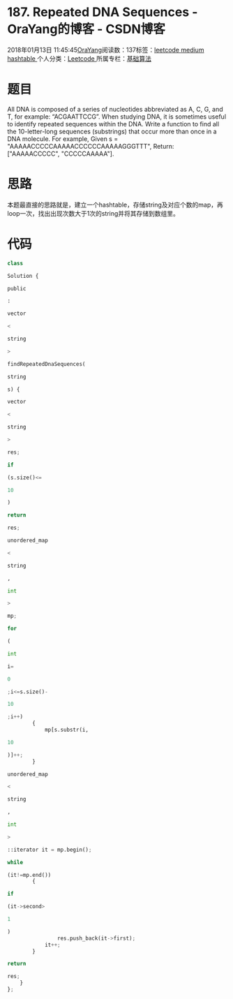 
# 187. Repeated DNA Sequences - OraYang的博客 - CSDN博客

2018年01月13日 11:45:45[OraYang](https://me.csdn.net/u010665216)阅读数：137标签：[leetcode																](https://so.csdn.net/so/search/s.do?q=leetcode&t=blog)[medium																](https://so.csdn.net/so/search/s.do?q=medium&t=blog)[hashtable																](https://so.csdn.net/so/search/s.do?q=hashtable&t=blog)[
							](https://so.csdn.net/so/search/s.do?q=medium&t=blog)[
																					](https://so.csdn.net/so/search/s.do?q=leetcode&t=blog)个人分类：[Leetcode																](https://blog.csdn.net/u010665216/article/category/7026962)
[
																					](https://so.csdn.net/so/search/s.do?q=leetcode&t=blog)所属专栏：[基础算法](https://blog.csdn.net/column/details/16604.html)[
							](https://so.csdn.net/so/search/s.do?q=leetcode&t=blog)



# 题目
All DNA is composed of a series of nucleotides abbreviated as A, C, G, and T, for example: “ACGAATTCCG”. When studying DNA, it is sometimes useful to identify repeated sequences within the DNA.
Write a function to find all the 10-letter-long sequences (substrings) that occur more than once in a DNA molecule.
For example,
Given s = "AAAAACCCCCAAAAACCCCCCAAAAAGGGTTT",
Return:
["AAAAACCCCC", "CCCCCAAAAA"].

# 思路
本题最直接的思路就是，建立一个hashtable，存储string及对应个数的map，再loop一次，找出出现次数大于1次的string并将其存储到数组里。
# 代码
```python
class
```
```python
Solution {
```
```python
public
```
```python
:
```
```python
vector
```
```python
<
```
```python
string
```
```python
>
```
```python
findRepeatedDnaSequences(
```
```python
string
```
```python
s) {
```
```python
vector
```
```python
<
```
```python
string
```
```python
>
```
```python
res;
```
```python
if
```
```python
(s.size()<=
```
```python
10
```
```python
)
```
```python
return
```
```python
res;
```
```python
unordered_map
```
```python
<
```
```python
string
```
```python
,
```
```python
int
```
```python
>
```
```python
mp;
```
```python
for
```
```python
(
```
```python
int
```
```python
i=
```
```python
0
```
```python
;i<=s.size()-
```
```python
10
```
```python
;i++)
        {
            mp[s.substr(i,
```
```python
10
```
```python
)]++;
        }
```
```python
unordered_map
```
```python
<
```
```python
string
```
```python
,
```
```python
int
```
```python
>
```
```python
::iterator it = mp.begin();
```
```python
while
```
```python
(it!=mp.end())
        {
```
```python
if
```
```python
(it->second>
```
```python
1
```
```python
)
                res.push_back(it->first);
            it++;
        }
```
```python
return
```
```python
res;
    }
};
```

